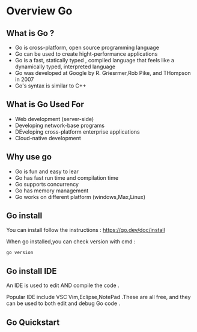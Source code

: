 # Overview Go

## What is Go ?

- Go is cross-platform, open source programming language
- Go can be used to create hight-performance applications
- Go is a fast, statically typed , compiled language that feels like a dynamically typed, interpreted language
- Go was developed at Google by R. Griesrmer,Rob Pike, and THompson in 2007
- Go's syntax is similar to C++

## What is Go Used For

- Web development (server-side)
- Developing network-base programs
- DEveloping cross-platform enterprise applications
- Cloud-native development

## Why use go

- Go is fun and easy to lear
- Go has fast run time and compilation time
- Go supports concurrency
- Go has memory management
- Go works on different platform (windows,Max,Linux)

## Go install

You can install follow the instructions : https://go.dev/doc/install

When go installed,you can check version with cmd :

    go version

## Go install IDE

An IDE is used to edit AND compile the code .

Popular IDE include VSC Vim,Eclipse,NotePad .These are all free, and they can be used to both edit and debug Go code .

## Go Quickstart

